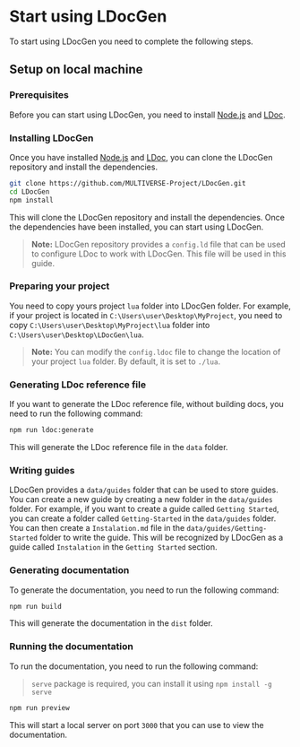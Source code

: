 # Start using LDocGen

To start using LDocGen you need to complete the following steps.

## Setup on local machine

### Prerequisites

Before you can start using LDocGen, you need to install [Node.js](https://nodejs.org/en/) and [LDoc](https://github.com/lunarmodules/ldoc#installation).

### Installing LDocGen

Once you have installed [Node.js](https://nodejs.org/en/) and [LDoc](https://github.com/lunarmodules/ldoc#installation), you can clone the LDocGen repository and install the dependencies.

```bash
git clone https://github.com/MULTIVERSE-Project/LDocGen.git
cd LDocGen
npm install
```

This will clone the LDocGen repository and install the dependencies. Once the dependencies have been installed, you can start using LDocGen.

> **Note:**
> LDocGen repository provides a `config.ld` file that can be used to configure LDoc to work with LDocGen. This file will be used in this guide.

### Preparing your project

You need to copy yours project `lua` folder into LDocGen folder. For example, if your project is located in `C:\Users\user\Desktop\MyProject`, you need to copy `C:\Users\user\Desktop\MyProject\lua` folder into `C:\Users\user\Desktop\LDocGen\lua`.

> **Note:**
> You can modify the `config.ldoc` file to change the location of your project `lua` folder. By default, it is set to `./lua`.

### Generating LDoc reference file

If you want to generate the LDoc reference file, without building docs, you need to run the following command:

```bash
npm run ldoc:generate
```

This will generate the LDoc reference file in the `data` folder.

### Writing guides

LDocGen provides a `data/guides` folder that can be used to store guides. You can create a new guide by creating a new folder in the `data/guides` folder. For example, if you want to create a guide called `Getting Started`, you can create a folder called `Getting-Started` in the `data/guides` folder. You can then create a `Instalation.md` file in the `data/guides/Getting-Started` folder to write the guide. This will be recognized by LDocGen as a guide called `Instalation` in the `Getting Started` section.

### Generating documentation

To generate the documentation, you need to run the following command:

```bash
npm run build
```

This will generate the documentation in the `dist` folder.

### Running the documentation

To run the documentation, you need to run the following command:

> `serve` package is required, you can install it using `npm install -g serve`

```bash
npm run preview
```

This will start a local server on port `3000` that you can use to view the documentation.
